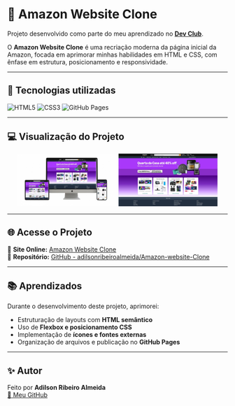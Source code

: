 
<!-- markdownlint-disable MD033 -->

# 🛒 Amazon Website Clone

Projeto desenvolvido como parte do meu aprendizado no **[Dev Club](https://www.devclub.com.br)**.

O **Amazon Website Clone** é uma recriação moderna da página inicial da Amazon, focada em aprimorar minhas habilidades em HTML e CSS, com ênfase em estrutura, posicionamento e responsividade.

---

## 🚀 Tecnologias utilizadas

![HTML5](https://img.shields.io/badge/HTML5-E34F26?style=for-the-badge&logo=html5&logoColor=white)
![CSS3](https://img.shields.io/badge/CSS3-1572B6?style=for-the-badge&logo=css3&logoColor=white)
![GitHub Pages](https://img.shields.io/badge/GitHub_Pages-121013?style=for-the-badge&logo=github&logoColor=white)

---

## 💻 Visualização do Projeto

<p align="center">
  <img src="https://github.com/adilsonribeiroalmeida/Amazon-website-Clone/blob/main/images/amazon-mockup.jpg?raw=true" width="45%">
  <img src="https://github.com/adilsonribeiroalmeida/Amazon-website-Clone/blob/main/images/amazon-desktop.jpg?raw=true" width="45%">
  </p>

---

## 🌐 Acesse o Projeto

🔗 **Site Online:** [Amazon Website Clone](https://adilsonribeiroalmeida.github.io/Amazon-website-Clone/)  
📁 **Repositório:** [GitHub - adilsonribeiroalmeida/Amazon-website-Clone](https://github.com/adilsonribeiroalmeida/Amazon-website-Clone)

---

## 📚 Aprendizados

Durante o desenvolvimento deste projeto, aprimorei:
- Estruturação de layouts com **HTML semântico**
- Uso de **Flexbox e posicionamento CSS**
- Implementação de **ícones e fontes externas**
- Organização de arquivos e publicação no **GitHub Pages**

---

## ✨ Autor

Feito por **Adilson Ribeiro Almeida**  
[🔗 Meu GitHub](https://github.com/adilsonribeiroalmeida)
